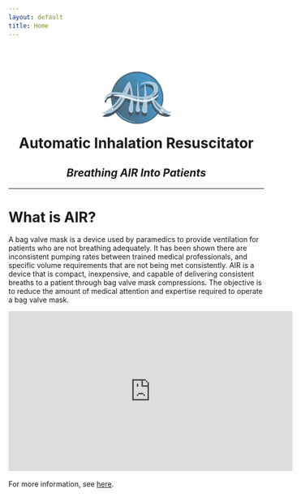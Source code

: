 ```yaml
---
layout: default
title: Home
---
```

<h1 align="center"><img src="/assets/img/air_logo.png" width="150" align="center"><br>Automatic Inhalation Resuscitator</h1>
<h2 align="center"><i>Breathing AIR Into Patients</i></h2>

<hr class="section">

# What is AIR?
A bag valve mask is a device used by paramedics to provide ventilation for patients who are not breathing adequately. It has been shown there are inconsistent pumping rates between trained medical professionals, and specific volume requirements that are not being met consistently. AIR is a device that is compact, inexpensive, and capable of delivering consistent breaths to a patient through bag valve mask compressions. The objective is to reduce the amount of medical attention and expertise required to operate a bag valve mask.

<p align="center">
  <iframe width="560" height="315" src="https://www.youtube.com/embed/0yB5J2ihjF8" frameborder="0" allow="accelerometer; autoplay; encrypted-media; gyroscope; picture-in-picture" allowfullscreen></iframe>
</p>

For more information, see <a href="/about.html">here</a>.
